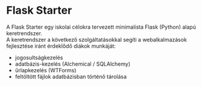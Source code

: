 Flask Starter
==============
A Flask Starter egy iskolai célokra tervezett minimalista Flask (Python) alapú keretrendszer.  
A keretrendszer a következő szolgáltatásokkal segíti a webalkalmazások fejlesztése iránt érdeklődő diákok munkáját:
* jogosultságkezelés
* adatbázis-kezelés (Alchemical / SQLAlchemy)
* űrlapkezelés (WTForms)
* feltöltött fájlok adatbázisban történő tárolása